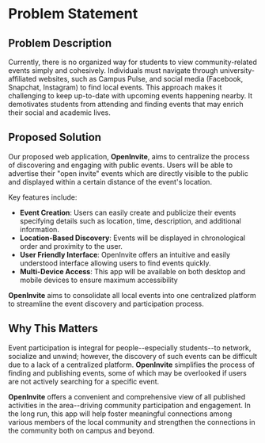 # Problem Statement

## Problem Description

Currently, there is no organized way for students to view community-related events simply and cohesively. Individuals must navigate through university-affiliated websites, such as Campus Pulse, and social media (Facebook, Snapchat, Instagram) to find local events. This approach makes it challenging to keep up-to-date with upcoming events happening nearby. It demotivates students from attending and finding events that may enrich their social and academic lives. 

## Proposed Solution

Our proposed web application, **OpenInvite**, aims to centralize the process of discovering and engaging with public events. Users will be able to advertise their "open invite" events which are directly visible to the public and displayed within a certain distance of the event's location. 

Key features include:

- **Event Creation**: Users can easily create and publicize their events specifying details such as location, time, description, and additional information.
- **Location-Based Discovery**: Events will be displayed in chronological order and proximity to the user.
- **User Friendly Interface**: OpenInvite offers an intuitive and easily understood interface allowing users to find events quickly.
- **Multi-Device Access**: This app will be available on both desktop and mobile devices to ensure maximum accessibility

**OpenInvite** aims to consolidate all local events into one centralized platform to streamline the event discovery and participation process. 

## Why This Matters

Event participation is integral for people--especially students--to network, socialize and unwind; however, the discovery of such events can be difficult due to a lack of a centralized platform. **OpenInvite** simplifies the process of finding and publishing events, some of which may be overlooked if users are not actively searching for a specific event.

**OpenInvite** offers a convenient and comprehensive view of all published activities in the area--driving community participation and engagement. In the long run, this app will help foster meaningful connections among various members of the local community and strengthen the connections in the community both on campus and beyond. 



